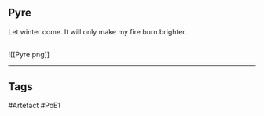 ## Pyre
Let winter come. It will only make my fire burn brighter.
##
![[Pyre.png]]

---
## Tags
#Artefact
#PoE1